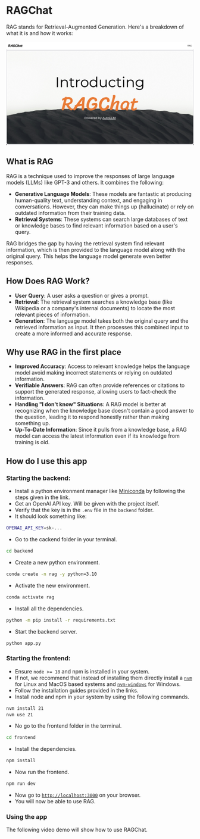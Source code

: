 # RAGChat

RAG stands for Retrieval-Augmented Generation. Here's a breakdown of what it is and how it works:

![](docs/ragchat.png)

## What is RAG

RAG is a technique used to improve the responses of large language models (LLMs) like GPT-3 and others. It combines the following:

-   **Generative Language Models**: These models are fantastic at producing human-quality text, understanding context, and engaging in conversations. However, they can make things up (hallucinate) or rely on outdated information from their training data.
-   **Retrieval Systems**: These systems can search large databases of text or knowledge bases to find relevant information based on a user's query.

RAG bridges the gap by having the retrieval system find relevant information, which is then provided to the language model along with the original query. This helps the language model generate even better responses.

## How Does RAG Work?

-   **User Query**: A user asks a question or gives a prompt.
-   **Retrieval**: The retrieval system searches a knowledge base (like Wikipedia or a company's internal documents) to locate the most relevant pieces of information.
-   **Generation**: The language model takes both the original query and the retrieved information as input. It then processes this combined input to create a more informed and accurate response.

## Why use RAG in the first place

-   **Improved Accuracy**: Access to relevant knowledge helps the language model avoid making incorrect statements or relying on outdated information.
-   **Verifiable Answers**: RAG can often provide references or citations to support the generated response, allowing users to fact-check the information.
-   **Handling "I don't know" Situations**: A RAG model is better at recognizing when the knowledge base doesn't contain a good answer to the question, leading it to respond honestly rather than making something up.
-   **Up-To-Date Information**: Since it pulls from a knowledge base, a RAG model can access the latest information even if its knowledge from training is old.

## How do I use this app

### Starting the backend:

-   Install a python environment manager like [Miniconda](https://docs.anaconda.com/free/miniconda/#quick-command-line-install) by following the steps given in the link.
-   Get an OpenAI API key. Will be given with the project itself.
-   Verify that the key is in the `.env` file in the `backend` folder.
-   It should look something like:

```bash
OPENAI_API_KEY=sk-...
```

-   Go to the cackend folder in your terminal.

```bash
cd backend
```

-   Create a new python environment.

```bash
conda create -n rag -y python=3.10
```

-   Activate the new environment.

```bash
conda activate rag
```

-   Install all the dependencies.

```bash
python -m pip install -r requirements.txt
```

-   Start the backend server.

```bash
python app.py
```

### Starting the frontend:

-   Ensure `node >= 18` and npm is installed in your system.
-   If not, we recommend that instead of installing them directly install a [`nvm`](https://github.com/nvm-sh/nvm) for Linux and MacOS based systems and [`nvm-windows`](https://github.com/coreybutler/nvm-windows) for Windows.
-   Follow the installation guides provided in the links.
-   Install node and npm in your system by using the following commands.

```bash
nvm install 21
nvm use 21
```

-   No go to the frontend folder in the terminal.

```bash
cd frontend
```

-   Install the dependencies.

```bash
npm install
```

-   Now run the frontend.

```bash
npm run dev
```

-   Now go to [`http://localhost:3000`](http://localhost:3000) on your browser.
-   You will now be able to use RAG.

### Using the app

The following video demo will show how to use RAGChat.
